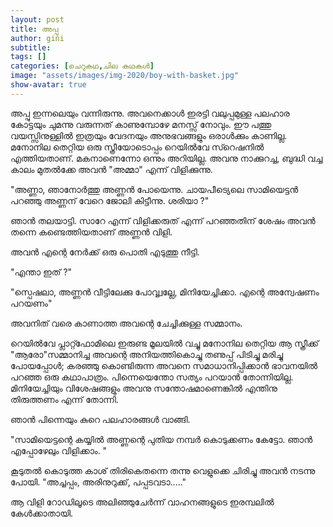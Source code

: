 ```yaml
---
layout: post
title: അപ്പു
author: gini
subtitle: 
tags: []
categories: [ചെറുകഥ,ചില കഥകള്‍]
image: "assets/images/img-2020/boy-with-basket.jpg"
show-avatar: true
---
```


അപ്പു ഇന്നലെയും വന്നിരുന്നു. അവനെക്കാള്‍  ഇരട്ടി വലുപ്പമുള്ള പലഹാര കോട്ടയും ചുമന്നു വരുന്നത് കാണുമ്പോഴേ മനസ്സ് നോവും. ഈ പത്തു വയസ്സിനുള്ളില്‍ ഇത്രയും വേദനയും അനുഭവങ്ങളും ഒരാള്‍ക്കും കാണില്ല. മനോനില തെറ്റിയ ഒരു സ്ത്രീയോടൊപ്പം റെയില്‍വേ സ്റെഷനില്‍ എത്തിയതാണ്. മകനാണെന്നോ ഒന്നും അറിയില്ല. അവനു നാക്കുറച്ച, ബുദ്ധി വച്ച കാലം മുതല്‍ക്കേ  അവന്‍ "അമ്മാ" എന്ന് വിളിക്കുന്നു. 

"അണ്ണാ, ഞാനോര്‍ത്തു അണ്ണന്‍ പോയെന്നു. ചായപീട്യെലെ സാമിയെട്ടന്‍  പറഞ്ഞു അണ്ണന് വേറെ ജോലി കിട്ടീന്നു. ശരിയാ ?"

ഞാന്‍ തലയാട്ടി. സാറേ എന്ന് വിളിക്കരുത് എന്ന് പറഞ്ഞതിന് ശേഷം അവന്‍ തന്നെ കണ്ടെത്തിയതാണ് അണ്ണന്‍ വിളി. 

അവന്‍ എന്റെ നേര്‍ക്ക്‌ ഒരു പൊതി എടുത്തു നീട്ടി. 

"എന്താ ഇത് ?"

"സ്പെഷലാ, അണ്ണന്‍ വീട്ടിലേക്കു പോവ്വ്വല്ലേ, മിനിയേച്ചിക്കാ. എന്റെ അന്വേഷണം പറയണം"

അവനിത് വരെ കാണാത്ത അവന്റെ ചേച്ചിക്കുള്ള സമ്മാനം.

റെയില്‍വേ പ്ലാറ്റ്ഫോമിലെ ഇരുണ്ട മൂലയില്‍ വച്ചു മനോനില തെറ്റിയ ആ സ്ത്രീക്ക് "ആരോ"സമ്മാനിച്ച അവന്റെ അനിയത്തികൊച്ചു തണുപ്പ് പിടിച്ചു മരിച്ചു പോയപ്പോള്‍; കരഞ്ഞു കൊണ്ടിരുന്ന അവനെ സമാധാനിപ്പിക്കാന്‍ ഭാവനയില്‍ പറഞ്ഞ ഒരു കഥാപാത്രം. പിന്നെയെന്തോ സത്യം പറയാന്‍ തോന്നിയില്ല. മിനിയേച്ചിയും വിശേഷങ്ങളും അവനു സന്തോഷമാണെങ്കില്‍  എന്തിനു തിരുത്തണം എന്ന് തോന്നി. 

ഞാന്‍ പിന്നെയും കുറെ പലഹാരങ്ങള്‍ വാങ്ങി. 

"സാമിയെട്ടന്റെ കയ്യില്‍ അണ്ണന്റെ പുതിയ നമ്പര്‍ കൊടുക്കണം കേട്ടോ. ഞാന്‍ എപ്പോഴേലും വിളിക്കാം. "

കൂടുതല്‍ കൊടുത്ത കാശ് തിരികെതന്നെ തന്നു വെളുക്കെ ചിരിച്ചു അവന്‍ നടന്നു പോയി. 
"അച്ചപ്പം, അരിനുറുക്ക്, പപ്പടവടാ....."

ആ വിളി റോഡിലൂടെ അലിഞ്ഞുചേര്‍ന്ന് വാഹനങ്ങളുടെ ഇരമ്പലില്‍ കേള്‍ക്കാതായി.